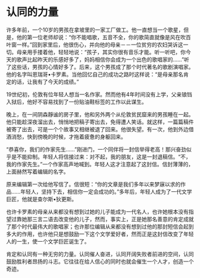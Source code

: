 # 认同的力量

许多年前，一个10岁的男孩在拿坡里的一家工厂做工。他一直想当一个歌星，但是，他的第一位老师却说：“你不能唱歌，五音不全，你的歌简直就像是风在吹百叶窗一样。”回到家里后，他很伤心，并向他的母亲－－一位贫穷的农妇哭诉这一切。母亲用手搂着他，轻轻地说：“孩子，其实你很有音乐才能。听一听吧，你今天的歌声比起昨天的乐感好多了，妈妈相信你会成为一个出色的歌唱家的……”听了这些话，男孩的心情好多了。后来，这个男孩成了那个时代著名的歌剧演唱家。他的名字叫恩瑞哥&#8226;卡罗素。当他回忆自己的成功之路时这样说：“是母亲那名肯定的话，让我有了今天的成绩。” 

19世纪初，伦敦有位年轻人想当一名作家。然而他有4年时间没有上学，父亲锒铛入狱后，他好不容易找到了一份贴油鞋标签的工作以此谋生。 

晚上，在一间阴森靜谧的房子里，他和另外两个从伦敦贫民窟来的男孩睡在一起。他只能趁深夜溜出去，悄悄地把稿子寄出去，免得遭人笑话。就这样，一篇篇稿件被寄了出去，可是一个个故事又相继被退了回来。他很失望。有一次，他到外边借酒消愁，快到傍晚的时候，才拖着疲惫的身躯回来。 

“恭喜你，我们的作家先生……”刚进门，一个同伴将一封信举得老高！那兴奋劲似乎是不能抑制。年轻人将信接过来：对不起，我的朋友，这是一封退稿信。“不，我的作家先生。”一个作家高声地喊到。年轻人这才注意起了这封信。信封薄薄的，上面赫然写着编辑的名字。 

原来编辑第一次给他写信了。信很短：“你的文章是我们多年以来梦寐以求的作品……年轻人，坚持下去，相信你一定会成功的。”多年后，年轻人成为了一代文学巨匠，他就是查尔斯&#8226;狄更斯。 

也许卡罗素的母亲从来都没有想到过她的儿子能成为一代名人，也许她根本没有指望过靠她那三言二语去改变他的儿子，然而，事实上，正是她那名善意的肯定成就了那个时代最伟大的歌唱家；也许那位编辑从来都没有想到过他的那封短信会起到多大的作用，也许他只是想鼓励一下这个文学爱好者，然而正是这封信改变了年轻人的一生，使一个文学巨匠诞生了。 

肯定和认同有一种无穷的力量。认同催人奋进，认同开阔失败者前进的空间，认同鼓励胜利者昂扬的斗志。它往往在给人信心的同时也就会催生一个人才，创造一个奇迹。
 